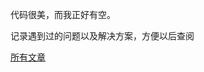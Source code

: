 
代码很美，而我正好有空。

记录遇到过的问题以及解决方案，方便以后查阅

<a href="https://github.com/eaglesjava/eaglesjava.github.io/issues">所有文章</a>
